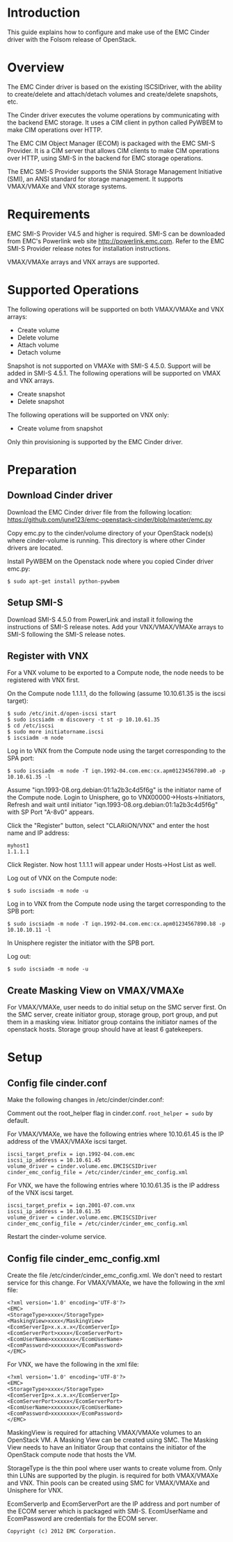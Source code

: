 Introduction
============

This guide explains how to configure and make use of the EMC Cinder driver with the Folsom release of OpenStack.


Overview
========

The EMC Cinder driver is based on the existing ISCSIDriver, with the ability to create/delete and attach/detach volumes and create/delete snapshots, etc.

The Cinder driver executes the volume operations by communicating with the backend EMC storage. It uses a CIM client in python called PyWBEM to make CIM operations over HTTP.

The EMC CIM Object Manager (ECOM) is packaged with the EMC SMI-S Provider. It is a CIM server that allows CIM clients to make CIM operations over HTTP, using SMI-S in the backend for EMC storage operations.

The EMC SMI-S Provider supports the SNIA Storage Management Initiative (SMI), an ANSI standard for storage management. It supports VMAX/VMAXe and VNX storage systems.


Requirements
============

EMC SMI-S Provider V4.5 and higher is required.  SMI-S can be downloaded from EMC's Powerlink web site http://powerlink.emc.com.  Refer to the EMC SMI-S Provider release notes for installation instructions. 

VMAX/VMAXe arrays and VNX arrays are supported.


Supported Operations
====================

The following operations will be supported on both VMAX/VMAXe and VNX arrays:
* Create volume
* Delete volume
* Attach volume
* Detach volume

Snapshot is not supported on VMAXe with SMI-S 4.5.0.  Support will be added in SMI-S 4.5.1.  The following operations will be supported on VMAX and VNX arrays.
* Create snapshot
* Delete snapshot

The following operations will be supported on VNX only:
* Create volume from snapshot

Only thin provisioning is supported by the EMC Cinder driver.


Preparation
===========

Download Cinder driver
----------------------

Download the EMC Cinder driver file from the following location: https://github.com/june123/emc-openstack-cinder/blob/master/emc.py

Copy emc.py to the cinder/volume directory of your OpenStack node(s) where cinder-volume is running.  This directory is where other Cinder drivers are located.

Install PyWBEM on the Openstack node where you copied Cinder driver emc.py:
```
$ sudo apt-get install python-pywbem
```

Setup SMI-S
-----------

Download SMI-S 4.5.0 from PowerLink and install it following the instructions of SMI-S release notes.  Add your VNX/VMAX/VMAXe arrays to SMI-S following the SMI-S release notes. 

Register with VNX
-----------------

For a VNX volume to be exported to a Compute node, the node needs to be registered with VNX first.

On the Compute node 1.1.1.1, do the following (assume 10.10.61.35 is the iscsi target):
```
$ sudo /etc/init.d/open-iscsi start
$ sudo iscsiadm -m discovery -t st -p 10.10.61.35
$ cd /etc/iscsi
$ sudo more initiatorname.iscsi
$ iscsiadm -m node
```

Log in to VNX from the Compute node using the target corresponding to the SPA port:
```
$ sudo iscsiadm -m node -T iqn.1992-04.com.emc:cx.apm01234567890.a0 -p 10.10.61.35 -l
```

Assume "iqn.1993-08.org.debian:01:1a2b3c4d5f6g" is the initiator name of the Compute node.  Login to Unisphere, go to VNX00000->Hosts->Initiators, Refresh and wait until initiator "iqn.1993-08.org.debian:01:1a2b3c4d5f6g" with SP Port "A-8v0" appears.

Click the "Register" button, select "CLARiiON/VNX" and enter the host name and IP address:
```
myhost1
1.1.1.1
```

Click Register. Now host 1.1.1.1 will appear under Hosts->Host List as well.

Log out of VNX on the Compute node:
```
$ sudo iscsiadm -m node -u
```

Log in to VNX from the Compute node using the target corresponding to the SPB port:
```
$ sudo iscsiadm -m node -T iqn.1992-04.com.emc:cx.apm01234567890.b8 -p 10.10.10.11 -l
```

In Unisphere register the initiator with the SPB port.

Log out:
```
$ sudo iscsiadm -m node -u
```

Create Masking View on VMAX/VMAXe
---------------------------------

For VMAX/VMAXe, user needs to do initial setup on the SMC server first.  On the SMC server, create initiator group, storage group, port group, and put them in a masking view.  Initiator group contains the initiator names of the openstack hosts.  Storage group should have at least 6 gatekeepers.


Setup
=====

Config file cinder.conf
-----------------------

Make the following changes in /etc/cinder/cinder.conf:

Comment out the root_helper flag in cinder.conf.  ``root_helper = sudo`` by default.

For VMAX/VMAXe, we have the following entries where 10.10.61.45 is the IP address of the VMAX/VMAXe iscsi target.
```
iscsi_target_prefix = iqn.1992-04.com.emc
iscsi_ip_address = 10.10.61.45
volume_driver = cinder.volume.emc.EMCISCSIDriver
cinder_emc_config_file = /etc/cinder/cinder_emc_config.xml
```

For VNX, we have the following entries where 10.10.61.35 is the IP address of the VNX iscsi target.
```
iscsi_target_prefix = iqn.2001-07.com.vnx
iscsi_ip_address = 10.10.61.35
volume_driver = cinder.volume.emc.EMCISCSIDriver
cinder_emc_config_file = /etc/cinder/cinder_emc_config.xml
```
Restart the cinder-volume service.

Config file cinder_emc_config.xml
---------------------------------

Create the file /etc/cinder/cinder_emc_config.xml.  We don't need to restart service for this change.
										For VMAX/VMAXe, we have the following in the xml file:
```
<?xml version='1.0' encoding='UTF-8'?>
<EMC>
<StorageType>xxxx</StorageType>
<MaskingView>xxxx</MaskingView>
<EcomServerIp>x.x.x.x</EcomServerIp>
<EcomServerPort>xxxx</EcomServerPort>
<EcomUserName>xxxxxxxx</EcomUserName>
<EcomPassword>xxxxxxxx</EcomPassword>
</EMC>
```

For VNX, we have the following in the xml file:
```
<?xml version='1.0' encoding='UTF-8'?>
<EMC>
<StorageType>xxxx</StorageType>
<EcomServerIp>x.x.x.x</EcomServerIp>
<EcomServerPort>xxxx</EcomServerPort>
<EcomUserName>xxxxxxxx</EcomUserName>
<EcomPassword>xxxxxxxx</EcomPassword>
</EMC>
```

MaskingView is required for attaching VMAX/VMAXe volumes to an OpenStack VM.  A Masking View can be created using SMC.  The Masking View needs to have an Initiator Group that contains the initiator of the OpenStack compute node that hosts the VM.

StorageType is the thin pool where user wants to create volume from.  Only thin LUNs are supported by the plugin.  <StorageType> is required for both VMAX/VMAXe and VNX.  Thin pools can be created using SMC for VMAX/VMAXe and Unisphere for VNX.

EcomServerIp and EcomServerPort are the IP address and port number of the ECOM server which is packaged with SMI-S.  EcomUserName and EcomPassword are credentials for the ECOM server.


``Copyright (c) 2012 EMC Corporation.``

